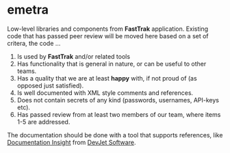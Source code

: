 # emetra
Low-level libraries and components from **FastTrak** application.  Existing code that has passed peer review will be moved here based on a set of critera, the code ...

1. Is used by **FastTrak** and/or related tools
2. Has functionality that is general in nature, or can be useful to other teams.
3. Has a quality that we are at least **happy** with, if not proud of (as opposed just satisfied).
4. Is well documented with XML style comments and references.
5. Does not contain secrets of any kind (passwords, usernames, API-keys etc).
6. Has passed review from at least two members of our team, where items 1-5 are addressed.

The documentation should be done with a tool that supports references, 
like [Documentation Insight](http://www.devjetsoftware.com/products/documentation-insight/ "Documentation Insight") 
from [DevJet Software](http://www.devjetsoftware.com/ "DevJet software").
